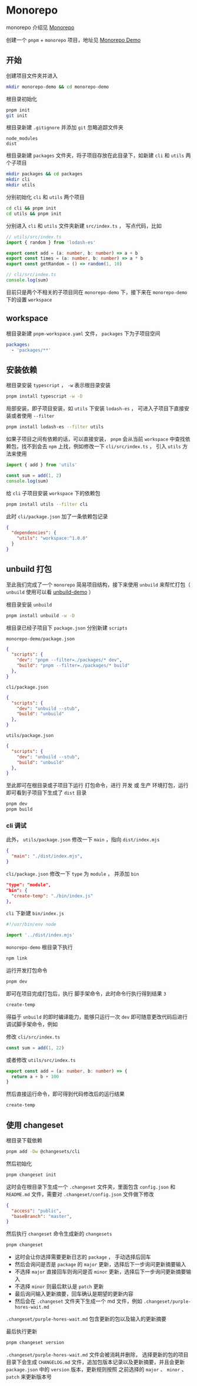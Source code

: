 # Monorepo


monorepo 介绍见 [Monorepo](./package.md)


创建一个 `pnpm` + `monorepo` 项目，地址见 [Monorepo Demo](https://gitee.com/lafen/monorepo-demo)



## 开始

创建项目文件夹并进入

```sh
mkdir monorepo-demo && cd monorepo-demo
```

根目录初始化

```sh
pnpm init
git init
```

根目录新建 `.gitignore` 并添加 `git` 忽略追踪文件夹

```
node_modules
dist
```

根目录新建 `packages` 文件夹，将子项目存放在此目录下，如新建 `cli` 和 `utils` 两个子项目

```sh
mkdir packages && cd packages
mkdir cli
mkdir utils
```

分别初始化 `cli` 和 `utils` 两个项目

```sh
cd cli && pnpm init
cd utils && pnpm init
```

分别进入 `cli` 和 `utils` 文件夹新建 `src/index.ts` ， 写点代码，比如

```typescript
// utils/src/index.ts
import { random } from 'lodash-es'

export const add = (a: number, b: number) => a + b
export const times = (a: number, b: number) => a * b
export const getRandom = () => random(1, 10)
```

```typescript
// cli/src/index.ts
console.log(sum)
```

目前只是两个不相关的子项目同在 `monorepo-demo` 下，接下来在 `monorepo-demo` 下的设置 `workspace`



## workspace

根目录新建 `pnpm-workspace.yaml` 文件， `packages` 下为子项目空间

```yaml
packages:
  - 'packages/**'
```



## 安装依赖

根目录安装 `typescript` ， `-w` 表示根目录安装

```sh
pnpm install typescript -w -D
```

局部安装，即子项目安装，如 `utils` 下安装 `lodash-es` ， 可进入子项目下直接安装或者使用 `--filter`

```sh
pnpm install lodash-es --filter utils
```

如果子项目之间有依赖的话，可以直接安装， `pnpm` 会从当前 `workspace` 中查找依赖包，找不到会去 `npm` 上找，例如修改一下 `cli/src/index.ts` ， 引入 `utils` 方法来使用

```typescript
import { add } from 'utils'

const sum = add(1, 2)
console.log(sum)
```

给 `cli` 子项目安装 `workspace` 下的依赖包

```sh
pnpm install utils --filter cli
```

此时 `cli/package.json` 加了一条依赖包记录

```json
{
  "dependencies": {
    "utils": "workspace:^1.0.0"
  }
}
```



## unbuild 打包

至此我们完成了一个 `monorepo` 简易项目结构，接下来使用 `unbuild` 来帮忙打包（ `unbuild` 使用可以看 [unbuild-demo](https://gitee.com/lafen/unbuild-demo) ）

根目录安装 `unbuild`

```sh
pnpm install unbuild -w -D
```

根目录已经子项目下 `package.json` 分别新建 `scripts`

`monorepo-demo/package.json`

```json
{
  "scripts": {
    "dev": "pnpm --filter=./packages/* dev",
    "build": "pnpm --filter=./packages/* build"
  },
}
```

`cli/package.json`

```json
{
  "scripts": {
    "dev": "unbuild --stub",
    "build": "unbuild"
  },
}
```

`utils/package.json`

```json
{
  "scripts": {
    "dev": "unbuild --stub",
    "build": "unbuild"
  },
}
```

至此即可在根目录或子项目下运行 打包命令，进行 开发 或 生产 环境打包，运行即可看到子项目下生成了 `dist` 目录

```sh
pnpm dev
pnpm build
```



### cli 调试


此外， `utils/package.json` 修改一下 `main` ，指向 `dist/index.mjs`

```json
{
  "main": "./dist/index.mjs",
}
```

`cli/package.json` 修改一下 `type` 为 `module` ， 并添加 `bin`

```json
"type": "module",
"bin": {
  "create-temp": "./bin/index.js"
},
```

`cli` 下新建 `bin/index.js`

```js
#!/usr/bin/env node

import '../dist/index.mjs'
```

`monorepo-demo` 根目录下执行

```sh
npm link
```

运行开发打包命令

```sh
pnpm dev
```

即可在项目完成打包后，执行 脚手架命令，此时命令行执行得到结果 `3`

```sh
create-temp
```

得益于 `unbuild` 的即时编译能力，能够只运行一次 `dev` 即可随意更改代码后进行调试脚手架命令，例如

修改 `cli/src/index.ts`

```ts
const sum = add(1, 22)
```

或者修改 `utils/src/index.ts`

```ts
export const add = (a: number, b: number) => {
  return a + b + 100
}
```

然后直接运行命令，即可得到代码修改后的运行结果

```sh
create-temp
```


## 使用 changeset


根目录下载依赖

```sh
pnpm add -Dw @changesets/cli
```

然后初始化

```sh
pnpm changeset init
```

这时会在根目录下生成一个 `.changeset` 文件夹，里面包含 `config.json` 和 `README.md` 文件，需要对 `.changeset/config.json` 文件做下修改

```json
{
  "access": "public",
  "baseBranch": "master",
}
```

然后执行 `changeset` 命令生成新的 `changesets`

```sh
pnpm changeset
```

- 这时会让你选择需要更新日志的 `package` ， 手动选择后回车
- 然后会询问是否是 `package` 的 `major` 更新，选择后下一步询问更新摘要输入
- 不选择 `major` 直接回车则询问是否 `minor` 更新，选择后下一步询问更新摘要输入
- 不选择 `minor` 则最后默认是 `patch` 更新
- 最后询问输入更新摘要，回车确认是期望的更新内容
- 然后会在 `.changeset` 文件夹下生成一个 md 文件，例如 `.changeset/purple-hores-wait.md`


`.changeset/purple-hores-wait.md` 包含更新的包以及输入的更新摘要

最后执行更新

```sh
pnpm changeset version
```

`.changeset/purple-hores-wait.md` 文件会被消耗并删除， 选择更新的包的项目目录下会生成 `CHANGELOG.md` 文件，追加包版本记录以及更新摘要，并且会更新 `package.json` 中的 `version` 版本，更新规则按照 之前选择的 `major` 、 `minor` 、 `patch` 来更新版本号
